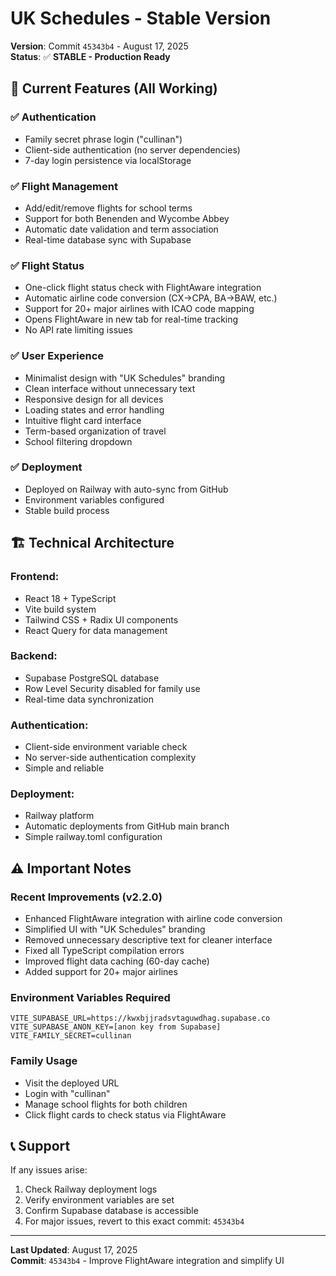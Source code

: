 # UK Schedules - Stable Version

**Version**: Commit `45343b4` - August 17, 2025  
**Status**: ✅ **STABLE - Production Ready**

## 🚀 Current Features (All Working)

### ✅ **Authentication**
- Family secret phrase login ("cullinan")
- Client-side authentication (no server dependencies)
- 7-day login persistence via localStorage

### ✅ **Flight Management**
- Add/edit/remove flights for school terms
- Support for both Benenden and Wycombe Abbey
- Automatic date validation and term association
- Real-time database sync with Supabase

### ✅ **Flight Status**
- One-click flight status check with FlightAware integration
- Automatic airline code conversion (CX→CPA, BA→BAW, etc.)
- Support for 20+ major airlines with ICAO code mapping
- Opens FlightAware in new tab for real-time tracking
- No API rate limiting issues

### ✅ **User Experience**
- Minimalist design with "UK Schedules" branding
- Clean interface without unnecessary text
- Responsive design for all devices
- Loading states and error handling
- Intuitive flight card interface
- Term-based organization of travel
- School filtering dropdown

### ✅ **Deployment**
- Deployed on Railway with auto-sync from GitHub
- Environment variables configured
- Stable build process

## 🏗️ **Technical Architecture**

### **Frontend**: 
- React 18 + TypeScript
- Vite build system
- Tailwind CSS + Radix UI components
- React Query for data management

### **Backend**: 
- Supabase PostgreSQL database
- Row Level Security disabled for family use
- Real-time data synchronization

### **Authentication**: 
- Client-side environment variable check
- No server-side authentication complexity
- Simple and reliable

### **Deployment**: 
- Railway platform
- Automatic deployments from GitHub main branch
- Simple railway.toml configuration

## ⚠️ **Important Notes**

### **Recent Improvements (v2.2.0)**
- Enhanced FlightAware integration with airline code conversion
- Simplified UI with "UK Schedules" branding
- Removed unnecessary descriptive text for cleaner interface
- Fixed all TypeScript compilation errors
- Improved flight data caching (60-day cache)
- Added support for 20+ major airlines

### **Environment Variables Required**
```
VITE_SUPABASE_URL=https://kwxbjjradsvtaguwdhag.supabase.co
VITE_SUPABASE_ANON_KEY=[anon key from Supabase]
VITE_FAMILY_SECRET=cullinan
```

### **Family Usage**
- Visit the deployed URL
- Login with "cullinan"
- Manage school flights for both children
- Click flight cards to check status via FlightAware

## 📞 **Support**

If any issues arise:
1. Check Railway deployment logs
2. Verify environment variables are set
3. Confirm Supabase database is accessible
4. For major issues, revert to this exact commit: `45343b4`

---

**Last Updated**: August 17, 2025  
**Commit**: `45343b4` - Improve FlightAware integration and simplify UI